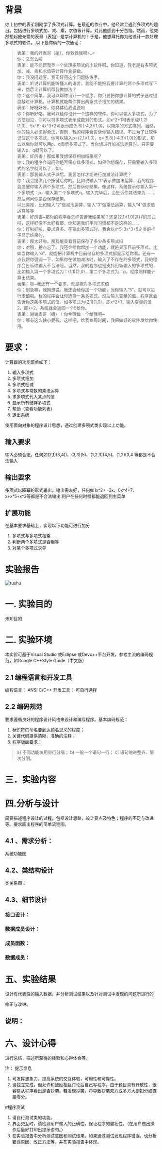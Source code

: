 # 背景
你上初中的表弟刚刚学了多项式计算。在最近的作业中，他经常会遇到多项式的题目。包括进行多项式加、减、乘，求值等计算。对此他感到十分苦恼。然而，他突然想起他亲爱的表哥（表姐）是学计算机的！于是，他想拜托你为他设计一款处理多项式的软件。
    以下是你俩的一次通话：

> 表弟：我的好表哥（姐），你救救我呗>_<<br>
你：又怎么啦<br>
表弟：能不能帮我弄一个处理多项式的小软件呀。你知道，我老是有多项式加、减、乘和求值等计算作业要做。<br>
你：我没问题呀，我正好用这个问题练练手。<br>
表弟：听说计算机能听懂人的语言。我能不能把我要计算的两个多项式写下来，然后让计算机帮我做加法？<br>
你：这个简单，我可以帮你设计一个程序。你只要把你想计算的式子通过键盘敲进计算机，计算机就能帮你算出两条式子相加的结果。<br>
表弟：好呀好呀，你具体给我说说呗<br>
你：你听好咯，我可以给你设计一个这样的软件。你可以输入多项式，为了方便起见，你可以将多项式表示成数对的形式。如x^2+1可表示成(1,2)(1,0)，5x^6-4x^3+2可表示成(5,6)(-4,3)(1,0)，以降序的方式排列。当然，你的输入必须得合法，否则，我的程序会告诉你输入错误。不过为了让软件记住这个多项式，你可以输入p=(2,1)(1,0)，q=(5,6)(-4,3)(1,0)的形式，那么以后你就可以用p、q表示多项式了。当你想进行加减法运算时，只需要输入p、q就可以了。<br>
表弟：好厉害！那如果我想保存相加结果呢？<br>
你：我的程序会询问你是否保存此多项式，如果你想保存，只需要输入多项式的名字就可以了，如r。<br>
表弟：那我输入式子以后，我要怎样才能进行加减法计算呢？<br>
你：我会提供几个按键给你的。比如说输入“1”表示做加法运算，我的程序会提醒你输入两个多项式，然后告诉你结果。像这样，系统提示你输入第一个多项式：p，输入第二个多项式q，输入完毕后，会告诉你其结果为……，然后询问你是否保存结果。<br>
以此类推，比如输入“2”做减法运算，输入“3”做乘法运算，输入“4”做求值运算等等<br>
表弟：好厉害~那你的程序会怎样告诉我结果呢？还是(2,1)(1,0)这样的形式吗，这样好像不太好看耶，你知道我们平时习惯都不是这样的……<br>
你：好啦好啦，要求真多，在输出多项式时，我会以x^5-3x^3+5之类的样子显示结果的。<br>
表弟：那太好啦，那我能查看目前保存了多少条多项式吗<br>
你：对哦，差点忘了。我还会给你增加一个功能，就是显示目前多项式。比如当你输入“6”，就能把计算机中目前储存的多项式都显示给你看。还有一点我跟你强调一下，如果你在做加减法时，输入了不存在的多项式，我的程序会告诉你输入不合法哦。当然，我的程序也是支持用新输入的多项式的，比如输入第一个多项式为：(1,1)(2,0)，第二个多项式为：p。程序照样能计算出结果。<br>
表弟：耶~我还有一个要求，就是能对多项式求值<br>
你：别急嘛，我刚想说。我还会给你加一个功能，当你输入“5”，就可以进行求值啦。我的程序会让你选择一条多项式，然后输入变量的值，程序就会告诉你这条多项式的值。如多项式为(2,1)(1,0)，即x^2+1，输入变量的值2，即x=2，系统就会返回一个5给你。<br>
表弟：谢谢表哥（姐）！你今晚做一个给我吧~<br>
你：哪有这么快小屁孩。这样吧，给我叁周时间，我把做好的软件发给你使用。<br>


# 要求：
计算器的功能菜单如下：
1. 输入多项式
2. 多项式相加
3. 多项式相减
4. 多项式与常数的乘法运算
5. 求多项式代入某点的值
6. 显示所有储存多项式
9. 帮助（查看功能列表）
0. 退出系统

使用面向对象的程序设计思想，通过创建多项式类实现以上功能。

## 输入要求
输入必须合法，任何如(2,1)(3,4))、(3,3)(5)、(1,2,3)(4,5)、(1,2)(3,4 等都是不合法输入
## 输出要求
多项式以降幂的形式输出，输出需友好，任何如1x^2+ -3x、0x^4+7、 x+x^5+x^3等都是不合法输出.用户在任何时候都能退回到主菜单

## 扩展功能
在基本要求基础上，实现以下功能可进行加分
1. 多项式与多项式相乘
2. 判断两个多项式是否相等
3. 对某个多项式求导


# 实验报告
![tushu](/images/ts14.jpg)
# 一. 实验目的
未知目的
# 二. 实验环境
本实验可基于Visual Studio 或Eclipse 或Devc++平台开发，参考主流的编码规范，如Google C++Style Guide（中文版）
## 2.1 编程语言和开发工具
编程语言： ANSI C/C++
开发工具： 可自行选择
## 2.2 编码规范
要求遵循良好的程序设计风格来设计和编写程序。基本编码规范：
1. 标识符的命名要到达顾名思义的程度；
2. 关键代码提供清晰、准确的注释；
3. 程序版面要求：
> a) 不同功能块用空行分隔；
b) 一般一个语句一行；
c) 语句缩进整齐、层次分明。

# 三．实验内容




# 四.分析与设计

简要描述程序设计的过程，包括设计思路，设计要点及特色；程序的不足与改进等。要求画出程序的简单流程图。

## 4.1 、需求分析：
 

系统功能图



## 4.2、类结构设计


类关系图：






## 4.3、细节设计

### 接口设计：

### 数据成员设计：

### 成员函数：

### 数据成员：

# 五、实验结果

设计有代表性的输入数据，并分析测试结果以及针对测试中发现的问题所进行的

修正与改进。



## 说明：


# 六、设计心得
进行总结，描述所获得的经验和心得体会等。









 注： 提示信息
1. 可发挥想象力，提高系统的交互体验，可用性和可靠性。
2. 请独立完成，但允许和鼓励相互讨论后自己写程序。由于题目具有开放性，很容易从程序看出是否抄袭。若发现抄袭，将导致抄袭双方或多方大副扣分或直接零分。

#程序测试
1. 请自行测试类的功能。
2. 界面交互时，请检测用户输入的正确性，保证程序的健壮性。（在用户做出操作后最好打印出提示语句。）
3. 在实验报告中分析测试意图和测试结果。如果通过测试发现程序错误，也分析错误原因、改正方法等，并在实验报告中体现。



